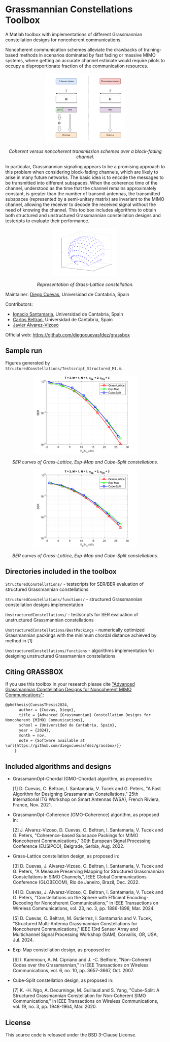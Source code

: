# Grassmannian Constellations Toolbox

A Matlab toolbox with implementations of different Grassmannian constellation designs for noncoherent communications.

Noncoherent communication schemes alleviate the drawbacks of training-based methods in scenarios dominated by fast fading or massive MIMO systems, where getting an accurate channel estimate would require pilots to occupy a disproportionate fraction of the communication resources. 

<p align="center">
<img src="UnstructuredConstellations/figures/NonCoherent.pdf" width="50%">
<div align="center"><i>Coherent versus noncoherent transmission schemes over a block-fading channel.</i></div>
</p>  

In particular, Grassmannian signaling appears to be a promising approach to this problem when considering block-fading channels, which are likely to arise in many future networks. The basic idea is to encode the messages to be transmitted into different subspaces. When the coherence time of the channel, understood as the time that the channel remains approximately constant, is greater than the number of transmit antennas, the transmitted subspaces (represented by a semi-unitary matrix) are invariant to the MIMO channel, allowing the receiver to decode the received signal without the need of knowing the channel. This toolbox includes algorithms to obtain both structured and unstructured Grassmannian constellation designs and testcripts to evaluate their performance.

<p align="center">
<img src="StructuredConstellations/figures/GrassLattice.svg" width="40%">
<div align="center"><i>Representation of Grass-Lattice constellation.</i></div>
</p>  

Maintainer: [Diego Cuevas](https://scholar.google.es/citations?user=a05NsCAAAAAJ&hl=es), Universidad de Cantabria, Spain  

Contributors:  
- [Ignacio Santamaria](https://gtas.unican.es/people/nacho.htm), Universidad de Cantabria, Spain  
- [Carlos Beltran](https://personales.unican.es/beltranc/), Universidad de Cantabria, Spain
- [Javier Alvarez-Vizoso](https://scholar.google.com/citations?user=jEd_VlEAAAAJ&hl=es)    

Official web: https://github.com/diegocuevasfdez/grassbox 

Sample run
---
Figures generated by `StructuredConstellations/Testscript_Structured_M1.m`.
<p align="center">
<img src="StructuredConstellations/figures/SER_Structured_T2_M1_N1_B2.svg" width="65%">
<div align="center"><i>SER curves of Grass-Lattice, Exp-Map and Cube-Split constellations.</i></div>
</p>  

<p align="center">
<img src="StructuredConstellations/figures/BER_Structured_T2_M1_N1_B2.svg" width="65%">
<div align="center"><i>BER curves of Grass-Lattice, Exp-Map and Cube-Split constellations.</i></div>
</p>  

Directories included in the toolbox
---
`StructuredConstellations/` - testscripts for SER/BER evaluation of structured Grassmannian constellations

`StructuredConstellations/functions/` - structured Grassmannian constellation designs implementation

`UnstructuredConstellations/` - testscripts for SER evaluation of unstructured Grassmannian constellations

`UnstructuredConstellations/BestPackings` - numerically optimized Grassmannian packings with the minimum chordal distance achieved by method in [1]

`UnstructuredConstellations/functions` - algorithms implementation for designing unstructured Grassmannian constellations

Citing GRASSBOX
---

If you use this toolbox in your research please cite ["Advanced Grassmannian Constellation Designs for Noncoherent MIMO Communications"](https://hdl.handle.net/10902/34862):

	@phdthesis{CuevasThesis2024,
	      author = {Cuevas, Diego},
	      title = {Advanced {Grassmannian} Constellation Designs for Noncoherent {MIMO} Communications},
	      school = {Universidad de Cantabria, Spain},
	      year = {2024},
	      month = nov,
	      note = {Software available at \url{https://github.com/diegocuevasfdez/grassbox/}}
	    }
		
Included algorithms and designs
---
- GrassmannOpt-Chordal (GMO-Chordal) algorithm, as proposed in:
  
    [1] D. Cuevas, C. Beltran, I. Santamaria, V. Tucek and G. Peters, "A Fast Algorithm for Designing Grassmannian Constellations," 25th International ITG Workshop on Smart Antennas (WSA), French Riviera, France, Nov. 2021.
  
- GrassmannOpt-Coherence (GMO-Coherence) algorithm, as proposed in:
  
    [2] J. Alvarez-Vizoso, D. Cuevas, C. Beltran, I. Santamaria, V. Tucek and G. Peters, "Coherence-based Subspace Packings for MIMO Noncoherent Communications," 30th European Signal Processing Conference (EUSIPCO), Belgrade, Serbia, Aug. 2022.
  
- Grass-Lattice constellation design, as proposed in:
  
    [3] D. Cuevas, J. Alvarez-Vizoso, C. Beltran, I. Santamaria, V. Tucek and G. Peters, "A Measure Preserving Mapping for Structured Grassmannian Constellations in SIMO Channels,", IEEE Global Communications Conference (GLOBECOM), Rio de Janeiro, Brazil, Dec. 2022.
  
    [4] D. Cuevas, J. Alvarez-Vizoso, C. Beltran, I. Santamaria, V. Tucek and G. Peters, "Constellations on the Sphere with Efficient Encoding-Decoding for Noncoherent Communications," in IEEE Transactions on Wireless Communications, vol. 23, no. 3, pp. 1886-1898, Mar.          2024.
  
    [5] D. Cuevas, C. Beltran, M. Gutierrez, I. Santamaria and V. Tucek, "Structured Multi-Antenna Grassmannian Constellations for Noncoherent Communications," IEEE 13rd Sensor Array and Multichannel Signal Processing Workshop (SAM), Corvallis, OR, USA, Jul. 2024.
  
- Exp-Map constellation design, as proposed in:
  
    [6] I. Kammoun, A. M. Cipriano and J. -C. Belfiore, "Non-Coherent Codes over the Grassmannian," in IEEE Transactions on Wireless Communications, vol. 6, no. 10, pp. 3657-3667, Oct. 2007.
  
- Cube-Split constellation design, as proposed in:
  
    [7] K. -H. Ngo, A. Decurninge, M. Guillaud and S. Yang, "Cube-Split: A Structured Grassmannian Constellation for Non-Coherent SIMO Communications," in IEEE Transactions on Wireless Communications, vol. 19, no. 3, pp. 1948-1964, Mar. 2020.

License
---
This source code is released under the BSD 3-Clause License.
